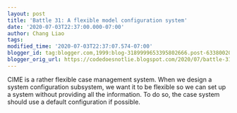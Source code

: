 ```yaml
---
layout: post
title: 'Battle 31: A flexible model configuration system'
date: '2020-07-03T22:37:00.000-07:00'
author: Chang Liao
tags:
modified_time: '2020-07-03T22:37:07.574-07:00'
blogger_id: tag:blogger.com,1999:blog-3189999653395802666.post-6338002019791293945
blogger_orig_url: https://codedoesnotlie.blogspot.com/2020/07/battle-31-flexible-model-configuration.html
---
```

CIME is a rather flexible case management system.
When we design a system configuration subsystem, we want it to be flexible so we can set up a system without providing all the information.
To do so, the case system should use a default configuration if possible.